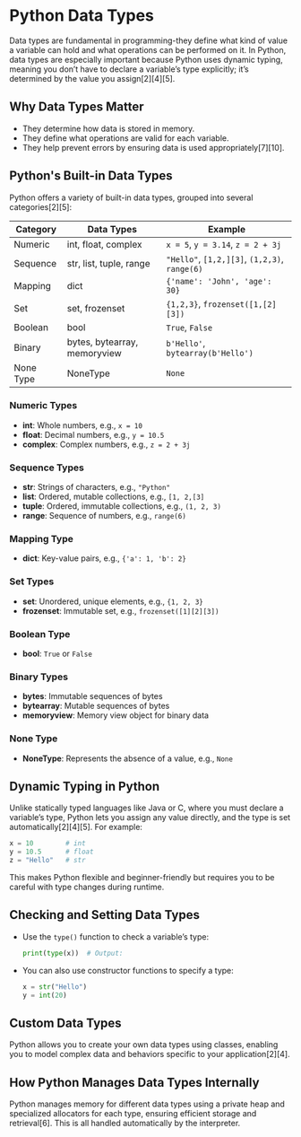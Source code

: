 # Python Data Types

Data types are fundamental in programming-they define what kind of value a variable can hold and what operations can be performed on it. In Python, data types are especially important because Python uses dynamic typing, meaning you don’t have to declare a variable’s type explicitly; it’s determined by the value you assign[2][4][5].

## **Why Data Types Matter**

- They determine how data is stored in memory.
- They define what operations are valid for each variable.
- They help prevent errors by ensuring data is used appropriately[7][10].

## **Python's Built-in Data Types**

Python offers a variety of built-in data types, grouped into several categories[2][5]:

| Category        | Data Types                                       | Example                                      |
|-----------------|--------------------------------------------------|----------------------------------------------|
| Numeric         | int, float, complex                              | `x = 5`, `y = 3.14`, `z = 2 + 3j`           |
| Sequence        | str, list, tuple, range                          | `"Hello"`, `[1,2,][3]`, `(1,2,3)`, `range(6)` |
| Mapping         | dict                                             | `{'name': 'John', 'age': 30}`               |
| Set             | set, frozenset                                   | `{1,2,3}`, `frozenset([1,[2][3])`             |
| Boolean         | bool                                             | `True`, `False`                             |
| Binary          | bytes, bytearray, memoryview                     | `b'Hello'`, `bytearray(b'Hello')`           |
| None Type       | NoneType                                         | `None`                                      |

### **Numeric Types**
- **int**: Whole numbers, e.g., `x = 10`
- **float**: Decimal numbers, e.g., `y = 10.5`
- **complex**: Complex numbers, e.g., `z = 2 + 3j`

### **Sequence Types**
- **str**: Strings of characters, e.g., `"Python"`
- **list**: Ordered, mutable collections, e.g., `[1, 2,[3]`
- **tuple**: Ordered, immutable collections, e.g., `(1, 2, 3)`
- **range**: Sequence of numbers, e.g., `range(6)`

### **Mapping Type**
- **dict**: Key-value pairs, e.g., `{'a': 1, 'b': 2}`

### **Set Types**
- **set**: Unordered, unique elements, e.g., `{1, 2, 3}`
- **frozenset**: Immutable set, e.g., `frozenset([1][2][3])`

### **Boolean Type**
- **bool**: `True` or `False`

### **Binary Types**
- **bytes**: Immutable sequences of bytes
- **bytearray**: Mutable sequences of bytes
- **memoryview**: Memory view object for binary data

### **None Type**
- **NoneType**: Represents the absence of a value, e.g., `None`

## **Dynamic Typing in Python**

Unlike statically typed languages like Java or C, where you must declare a variable’s type, Python lets you assign any value directly, and the type is set automatically[2][4][5]. For example:

```python
x = 10        # int
y = 10.5      # float
z = "Hello"   # str
```

This makes Python flexible and beginner-friendly but requires you to be careful with type changes during runtime.

## **Checking and Setting Data Types**

- Use the `type()` function to check a variable’s type:
  ```python
  print(type(x))  # Output: 
  ```
- You can also use constructor functions to specify a type:
  ```python
  x = str("Hello")
  y = int(20)
  ```

## **Custom Data Types**

Python allows you to create your own data types using classes, enabling you to model complex data and behaviors specific to your application[2][4].

## **How Python Manages Data Types Internally**

Python manages memory for different data types using a private heap and specialized allocators for each type, ensuring efficient storage and retrieval[6]. This is all handled automatically by the interpreter.

